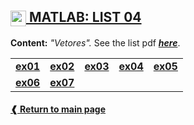 ## [<img height="25" align="center" src="https://cdn.jsdelivr.net/gh/devicons/devicon/icons/matlab/matlab-original.svg"> **MATLAB: LIST 04**](./)

**Content:** _"Vetores"._
See the list pdf [**_here_**](./list04.pdf).

<table>
   <tr>
    <td> <a href="./ex01.m"> <b> ex01 </b> </a> </td>
    <td> <a href="./ex02.m"> <b> ex02 </b> </a> </td>
    <td> <a href="./ex03.m"> <b> ex03 </b> </a> </td>
    <td> <a href="./ex04.m"> <b> ex04 </b> </a> </td>
    <td> <a href="./ex05.m"> <b> ex05 </b> </a> </td>
  </tr>
  <tr>
    <td> <a href="./ex06.m"> <b> ex06 </b> </a> </td>
    <td> <a href="./ex07.m"> <b> ex07 </b> </a> </td>
    <td> </td>
    <td> </td>
    <td> </td>
  </tr>
</table>

#### [**❰ Return to main page**](../../)
